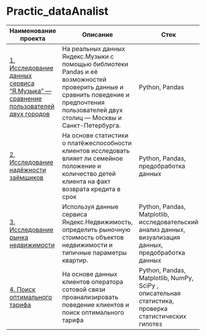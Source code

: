 # Practic_dataAnalist
| Наименование проекта  | Описание |  Стек  |
| --- | --- | --- |
|  [1. Исследование данных сервиса “Я.Музыка” — сравнение пользователей двух городов](https://github.com/kulmp/Practic_dataAnalist/blob/main/01.%20Music/Music.ipynb) | На реальных данных Яндекс.Музыки c помощью библиотеки Pandas и её возможностей проверить данные и сравнить поведение и предпочтения пользователей двух столиц — Москвы и Санкт-Петербурга. | Python, Pandas |
| [2. Исследование надёжности заёмщиков](https://github.com/kulmp/Practic_dataAnalist/blob/main/02.%20Reliability_of_borrowers/Borrowers.ipynb) | На основе статистики о платёжеспособности клиентов исследовать влияет ли семейное положение и количество детей клиента на факт возврата кредита в срок | Python, Pandas, предобработка данных |
|  [3. Исследование рынка недвижимоcти](https://github.com/kulmp/Practic_dataAnalist/blob/main/03.%20Analysis_of_real_estate_market/Sale_of_apartments.ipynb) |Используя данные сервиса Яндекс.Недвижимость, определить рыночную стоимость объектов недвижимости и типичные параметры квартир. | Python, Pandas, Matplotlib, исследовательский анализ данных, визуализация данных, предобработка данных |
|  [4. Поиск оптимального тарифа](https://github.com/kulmp/Practic_dataAnalist/blob/main/Music_of_big_city/Music.ipynb) |На основе данных клиентов оператора сотовой связи проанализировать поведение клиентов и поиск оптимального тарифа |Python, Pandas, Matplotlib, NumPy, SciPy , описательная статистика, проверка статистических гипотез |


